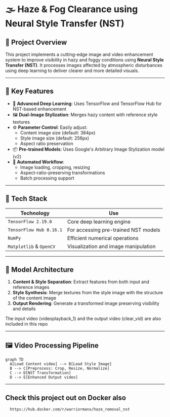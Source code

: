 # 🌫️ Haze & Fog Clearance using Neural Style Transfer (NST)

## 📌 Project Overview

This project implements a cutting-edge image and video enhancement system to improve visibility in hazy and foggy conditions using **Neural Style Transfer (NST)**. It processes images affected by atmospheric disturbances using deep learning to deliver clearer and more detailed visuals.

---

## 🚀 Key Features

- 🧠 **Advanced Deep Learning**: Uses TensorFlow and TensorFlow Hub for NST-based enhancement
- 🖼️ **Dual-Image Stylization**: Merges hazy content with reference style textures
- ⚙️ **Parameter Control**: Easily adjust:
  - Content image size (default: 384px)
  - Style image size (default: 256px)
  - Aspect ratio preservation
- 📦 **Pre-trained Models**: Uses Google's Arbitrary Image Stylization model (v2)
- 🔄 **Automated Workflow**:
  - Image loading, cropping, resizing
  - Aspect-ratio-preserving transformations
  - Batch processing support

---

## 🧰 Tech Stack

| Technology | Use |
|------------|-----|
| `TensorFlow 2.19.0` | Core deep learning engine |
| `TensorFlow Hub 0.16.1` | For accessing pre-trained NST models |
| `NumPy` | Efficient numerical operations |
| `Matplotlib` & `OpenCV` | Visualization and image manipulation |

---

## 🧬 Model Architecture

1. **Content & Style Separation**: Extract features from both input and reference images
2. **Style Synthesis**: Merge textures from the style image with the structure of the content image
3. **Output Rendering**: Generate a transformed image preserving visibility and details
<p>The input video (videoplayback_1) and the output video (clear_vid) are also included in this repo</p>

---

## 🖼️ Video Processing Pipeline

```mermaid
graph TD
  A[Load Content video] --> B[Load Style Image]
  B --> C[Preprocess: Crop, Resize, Normalize]
  C --> D[NST Transformation]
  D --> E[Enhanced Output video]
```
---

## Check this project out on Docker also
```bash
  https://hub.docker.com/r/warriormanx/haze_removal_nst
  ```
